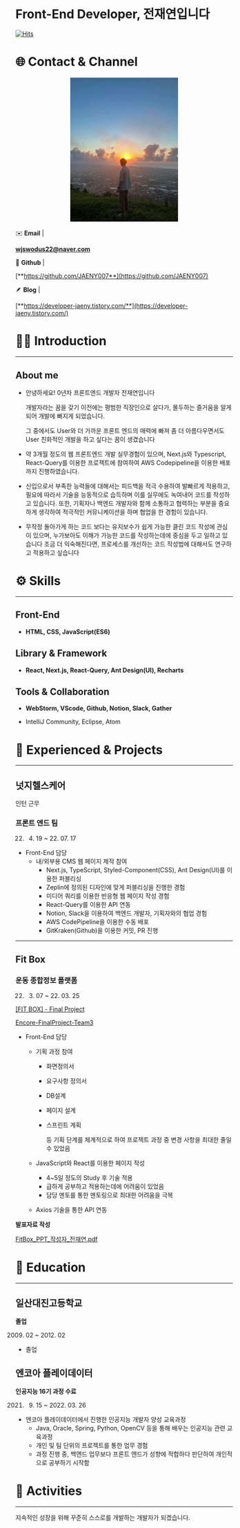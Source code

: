 # Front-End Developer, 전재연입니다

[![Hits](https://hits.seeyoufarm.com/api/count/incr/badge.svg?url=https%3A%2F%2Fgithub.com%2FJAENY007%2FJAENY007&count_bg=%23FF9595&title_bg=%23939BA5&icon=&icon_color=%23E7E7E7&title=hits&edge_flat=false)](https://hits.seeyoufarm.com)

# 🌐 **Contact & Channel**

<center><img src = "Front-End%20%20eda36/KakaoTalk_20220104_164631488.jpg" width="250"></center>

✉️ **Email** | 

**wjswodus22@naver.com**

🚀 **Github** |

[**https://github.com/JAENY007**](https://github.com/JAENY007)

🪶 **Blog** |

[**https://developer-jaeny.tistory.com/**](https://developer-jaeny.tistory.com/)

# 🧑🏻‍ **Introduction**

---

## About me

- 안녕하세요! 0년차 프론트엔드 개발자 전재연입니다
    
    개발자라는 꿈을 갖기 이전에는 평범한 직장인으로 살다가, 몰두하는 즐거움을 알게되어 개발에 빠지게 되었습니다.
    
    그 중에서도 User와 더 가까운 프론트 엔드의 매력에 빠져 좀 더 아름다우면서도 User 친화적인 개발을 하고 싶다는 꿈이 생겼습니다
    
- 약 3개월 정도의 웹 프론트엔드 개발 실무경험이 있으며, Next.js와 Typescript, React-Query를 이용한 프로젝트에 참여하여 AWS Codepipeline을 이용한 배포까지 진행하였습니다.
- 신입으로서 부족한 능력들에 대해서는 피드백을 적극 수용하여 발빠르게 적용하고, 필요에 따라서 기술을 능동적으로 습득하며 이를 실무에도 녹여내어 코드를 작성하고 있습니다. 또한, 기획자나 백엔드 개발자와 함께 소통하고 협력하는 부분을 중요하게 생각하여 적극적인 커뮤니케이션을 하며 협업을 한 경험이 있습니다.
- 무작정 돌아가게 하는 코드 보다는 유지보수가 쉽게 가능한 클린 코드 작성에 관심이 있으며, 누가보아도 이해가 가능한 코드를 작성하는데에 중심을 두고 일하고 있습니다
조금 더 익숙해진다면, 프로세스를 개선하는 코드 작성법에 대해서도 연구하고 적용하고 싶습니다

# ⚙️ **Skills**

---

## Front-End

- **HTML, CSS, JavaScript(ES6)**

## Library & Framework

- **React, Next.js, React-Query, Ant Design(UI), Recharts**

## Tools & Collaboration

- **WebStorm, VScode, Github, Notion, Slack, Gather**

- IntelliJ Community, Eclipse, Atom


# 👥 Experienced & Projects

---

## 넛지헬스케어
인턴 근무

### 프론트 엔드 팀

22. 04. 19 ~ 22. 07. 17

- Front-End 담당
    - 내/외부용 CMS 웹 페이지 제작 참여
        - Next.js, TypeScript, Styled-Component(CSS), Ant Design(UI)를 이용한 퍼블리싱
        - Zeplin에 정의된 디자인에 맞게 퍼블리싱을 진행한 경험
        - 미디어 쿼리를 이용한 반응형 웹 페이지 작성 경험
        - React-Query를 이용한 API 연동
        - Notion, Slack을 이용하여 백엔드 개발자, 기획자와의 협업 경험
        - AWS CodePipeline을 이용한 수동 배포
        - GitKraken(Github)을 이용한 커밋, PR 진행

---

## **Fit Box**

### 운동 종합정보 플랫폼

22. 03. 07 ~ 22. 03. 25

[[FIT BOX] - Final Project](https://periodic-slice-dd0.notion.site/FIT-BOX-Final-Project-13e35063a9454e00b20fd8e616b483b1)

[Encore-FinalProject-Team3](https://github.com/Encore-FinalProject-Team3)

- Front-End 담당
    - 기획 과정 참여
        - 화면정의서
        - 요구사항 정의서
        - DB설계
        - 페이지 설계
        - 스프린트 계획
            
            등 기획 단계를 체계적으로 하여 프로젝트 과정 중 변경 사항을 최대한 줄일 수 있었음
            
    - JavaScript와 React를 이용한 페이지 작성
        - 4~5일 정도의 Study 후 기술 적용
        - 급하게 공부하고 적용하는데에 어려움이 있었음
        - 담당 멘토를 통한 멘토링으로 최대한 어려움을 극복
    - Axios 기술을 통한 API 연동

**발표자료 작성**

[FitBox_PPT_작성자_전재연.pdf](Front-End%20Developer,%20%E1%84%8C%E1%85%A5%E1%86%AB%E1%84%8C%E1%85%A2%E1%84%8B%E1%85%A7%E1%86%AB%E1%84%8B%E1%85%B5%E1%86%B8%E1%84%82%E1%85%B5%E1%84%83%E1%85%A1%20eda369b898854e3cbea1411edac32357/FitBox_PPT_%EC%9E%91%EC%84%B1%EC%9E%90_%EC%A0%84%EC%9E%AC%EC%97%B0.pdf)

# 📖 Education

---

## 일산대진고등학교

**졸업**

2009. 02 ~ 2012. 02

- 졸업

## 엔코아 플레이데이터

**인공지능 16기 과정 수료**

2021. 09. 15 ~ 2022. 03. 26

- 엔코아 플레이데이터에서 진행한 인공지능 개발자 양성 교육과정
    - Java, Oracle, Spring, Python, OpenCV 등을 통해 배우는 인공지능 관련 교육과정
    - 개인 및 팀 단위의 프로젝트를 통한 업무 경험
    - 과정 진행 중, 백엔드 업무보다 프론트 엔드가 성향에 적합하다 판단하여 개인적으로 공부하기 시작함

# 🎡 Activities

---

지속적인 성장을 위해 꾸준히 스스로를 개발하는 개발자가 되겠습니다.
